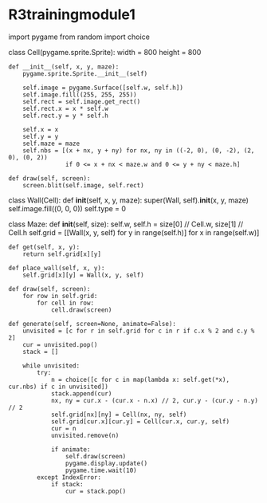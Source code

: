 # R3trainingmodule1
import pygame
from random import choice


class Cell(pygame.sprite.Sprite):
    width = 800
    height = 800

    def __init__(self, x, y, maze):
        pygame.sprite.Sprite.__init__(self)

        self.image = pygame.Surface([self.w, self.h])
        self.image.fill((255, 255, 255))
        self.rect = self.image.get_rect()
        self.rect.x = x * self.w
        self.rect.y = y * self.h

        self.x = x
        self.y = y
        self.maze = maze
        self.nbs = [(x + nx, y + ny) for nx, ny in ((-2, 0), (0, -2), (2, 0), (0, 2))
                    if 0 <= x + nx < maze.w and 0 <= y + ny < maze.h]

    def draw(self, screen):
        screen.blit(self.image, self.rect)


class Wall(Cell):
    def __init__(self, x, y, maze):
        super(Wall, self).__init__(x, y, maze)
        self.image.fill((0, 0, 0))
        self.type = 0


class Maze:
    def __init__(self, size):
        self.w, self.h = size[0] // Cell.w, size[1] // Cell.h
        self.grid = [[Wall(x, y, self) for y in range(self.h)] for x in range(self.w)]

    def get(self, x, y):
        return self.grid[x][y]

    def place_wall(self, x, y):
        self.grid[x][y] = Wall(x, y, self)

    def draw(self, screen):
        for row in self.grid:
            for cell in row:
                cell.draw(screen)

    def generate(self, screen=None, animate=False):
        unvisited = [c for r in self.grid for c in r if c.x % 2 and c.y % 2]
        cur = unvisited.pop()
        stack = []

        while unvisited:
            try:
                n = choice([c for c in map(lambda x: self.get(*x), cur.nbs) if c in unvisited])
                stack.append(cur)
                nx, ny = cur.x - (cur.x - n.x) // 2, cur.y - (cur.y - n.y) // 2
                self.grid[nx][ny] = Cell(nx, ny, self)
                self.grid[cur.x][cur.y] = Cell(cur.x, cur.y, self)
                cur = n
                unvisited.remove(n)

                if animate:
                    self.draw(screen)
                    pygame.display.update()
                    pygame.time.wait(10)
            except IndexError:
                if stack:
                    cur = stack.pop()
